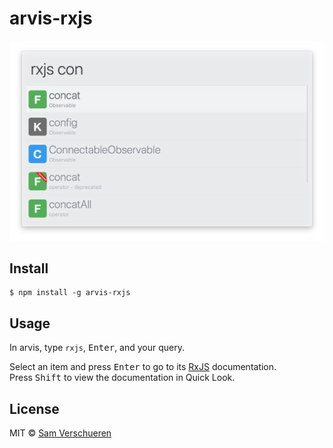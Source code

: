# arvis-rxjs

<img src="screenshot.png" width="694">


## Install

```
$ npm install -g arvis-rxjs
```

## Usage

In arvis, type `rxjs`, <kbd>Enter</kbd>, and your query.

Select an item and press <kbd>Enter</kbd> to go to its [RxJS](http://reactivex.io/rxjs) documentation.<br>
Press <kbd>Shift</kbd> to view the documentation in Quick Look.


## License

MIT © [Sam Verschueren](https://github.com/SamVerschueren)
